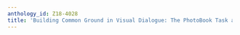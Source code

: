 ```yaml
---
anthology_id: Z18-4028
title: 'Building Common Ground in Visual Dialogue: The PhotoBook Task and Dataset'
---
```

